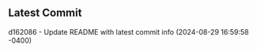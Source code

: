 
## Latest Commit
d162086 - Update README with latest commit info (2024-08-29 16:59:58 -0400) <Yunxi-Zhou>
